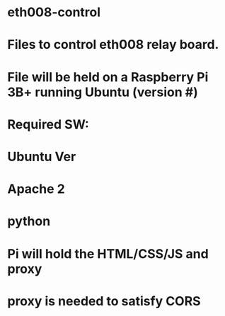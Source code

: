 # eth008-control
# Files to control eth008 relay board.

# File will be held on a Raspberry Pi 3B+ running Ubuntu (version #)
# Required SW:
#   Ubuntu Ver
#   Apache 2
#   python

# Pi will hold the HTML/CSS/JS and proxy
#   proxy is needed to satisfy CORS

